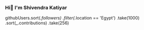 ### Hi👋 I'm Shivendra Katiyar

<!--
**Shivendra-Katiyar-FSD/Shivendra-Katiyar-FSD** is a ✨ _special_ ✨ repository because its `README.md` (this file) appears on your GitHub profile.

Here are some ideas to get you started:

- 🔭 I’m currently working on ...
- 🌱 I’m currently learning ...
- 👯 I’m looking to collaborate on ...
- 🤔 I’m looking for help with ...
- 💬 Ask me about ...
- 📫 How to reach me: ...
- 😄 Pronouns: ...
- ⚡ Fun fact: ...
-->


githubUsers.sort(_.followers)
           .filter(_.location == 'Egypt') 
           .take(1000)
           .sort(_.contributions)
           .take(256)

